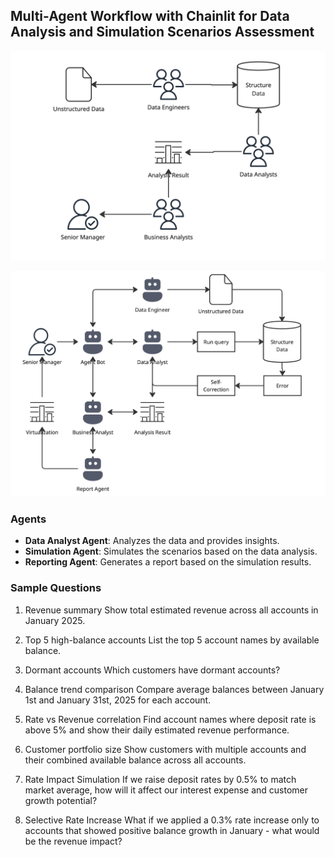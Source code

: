 ## Multi-Agent Workflow with Chainlit for Data Analysis and Simulation Scenarios Assessment

![Current Status](public/assets/current_status.jpg)

![Desired Status](public/assets/desired_status.jpg)

### Agents
- **Data Analyst Agent**: Analyzes the data and provides insights.
- **Simulation Agent**: Simulates the scenarios based on the data analysis.
- **Reporting Agent**: Generates a report based on the simulation results.

### Sample Questions

1. Revenue summary
   Show total estimated revenue across all accounts in January 2025.

2. Top 5 high-balance accounts
   List the top 5 account names by available balance.

3. Dormant accounts
   Which customers have dormant accounts?

4. Balance trend comparison
   Compare average balances between January 1st and January 31st, 2025 for each account.

5. Rate vs Revenue correlation
   Find account names where deposit rate is above 5% and show their daily estimated revenue performance.

6. Customer portfolio size
   Show customers with multiple accounts and their combined available balance across all accounts.

7. Rate Impact Simulation
   If we raise deposit rates by 0.5% to match market average, how will it affect our interest expense and customer growth potential?

8. Selective Rate Increase
   What if we applied a 0.3% rate increase only to accounts that showed positive balance growth in January - what would be the revenue impact?
